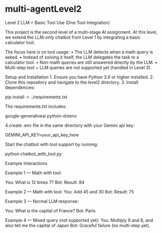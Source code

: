 # multi-agentLevel2


Level 2  LLM + Basic Tool Use (One Tool Integration)

This project is the second level of a multi-stage AI assignment. At this level, we extend the LLM-only chatbot from Level 1 by integrating a basic calculator tool.

The focus here is on tool usage:
	•	The LLM detects when a math query is asked.
	•	Instead of solving it itself, the LLM delegates the task to a calculator tool.
	•	Non-math queries are still answered directly by the LLM.
	•	Multi-step tool + LLM queries are not supported yet (handled in Level 3).

 Setup and Installation
	1.	Ensure you have Python 3.9 or higher installed.
	2.	Clone this repository and navigate to the level2 directory.
	3.	Install dependencies:


 pip install -r ../requirements.txt

The requirements.txt includes:


google-generativeai
python-dotenv

4.create .env file in the same directory with your Gemini api key:

GEMINI_API_KEY=your_api_key_here



Start the chatbot with tool support by running:

 python chatbot_with_tool.py

 Example Interactions

Example 1 — Math with tool:

 You: What is 12 times 7?
Bot: Result: 84 

Example 2 — Math with tool:
You: Add 45 and 30
Bot: Result: 75 

Example 3 — Normal LLM response:


You: What is the capital of France?
Bot: Paris 

Example 4 — Mixed query (not supported yet):
You: Multiply 9 and 8, and also tell me the capital of Japan
Bot: Graceful failure (no multi-step yet). 

